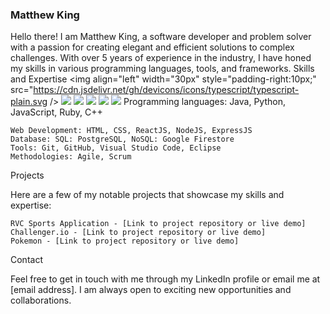 ### Matthew King

Hello there! I am Matthew King, a software developer and problem solver with a passion for creating elegant and efficient solutions to complex challenges. With over 5 years of experience in the industry, I have honed my skills in various programming languages, tools, and frameworks.
Skills and Expertise
<img align="left" width="30px" style="padding-right:10px;" src="https://cdn.jsdelivr.net/gh/devicons/icons/typescript/typescript-plain.svg />
<img src="https://img.shields.io/badge/JavaScript-F7DF1E?style=for-the-badge&logo=javascript&logoColor=black"> <img src="https://img.shields.io/badge/Node.js-43853D?style=for-the-badge&logo=node.js&logoColor=white"> <img src="https://img.shields.io/badge/HTML5-E34F26?style=for-the-badge&logo=html5&logoColor=white"> <img src="https://img.shields.io/badge/CSS3-1572B6?style=for-the-badge&logo=css3&logoColor=white"> <img src="https://img.shields.io/badge/React-20232A?style=for-the-badge&logo=react&logoColor=61DAFB"> 
    Programming languages: Java, Python, JavaScript, Ruby, C++
    
    Web Development: HTML, CSS, ReactJS, NodeJS, ExpressJS
    Database: SQL: PostgreSQL, NoSQL: Google Firestore
    Tools: Git, GitHub, Visual Studio Code, Eclipse
    Methodologies: Agile, Scrum

Projects

Here are a few of my notable projects that showcase my skills and expertise:

    RVC Sports Application - [Link to project repository or live demo]
    Challenger.io - [Link to project repository or live demo]
    Pokemon - [Link to project repository or live demo]



Contact

Feel free to get in touch with me through my LinkedIn profile or email me at [email address]. I am always open to exciting new opportunities and collaborations.
